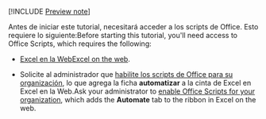 [!INCLUDE [Preview note](../includes/preview-note.md)]

<span data-ttu-id="4082e-101">Antes de iniciar este tutorial, necesitará acceder a los scripts de Office. Esto requiere lo siguiente:</span><span class="sxs-lookup"><span data-stu-id="4082e-101">Before starting this tutorial, you'll need access to Office Scripts, which requires the following:</span></span>

- <span data-ttu-id="4082e-102">[Excel en la Web](https://www.office.com/launch/excel)</span><span class="sxs-lookup"><span data-stu-id="4082e-102">[Excel on the web](https://www.office.com/launch/excel).</span></span>

- <span data-ttu-id="4082e-103">Solicite al administrador que [habilite los scripts de Office para su organización](https://support.office.com/article/office-scripts-settings-in-m365-19d3c51a-6ca2-40ab-978d-60fa49554dcf), lo que agrega la ficha **automatizar** a la cinta de Excel en Excel en la Web.</span><span class="sxs-lookup"><span data-stu-id="4082e-103">Ask your administrator to [enable Office Scripts for your organization](https://support.office.com/article/office-scripts-settings-in-m365-19d3c51a-6ca2-40ab-978d-60fa49554dcf), which adds the **Automate** tab to the ribbon in Excel on the web.</span></span>